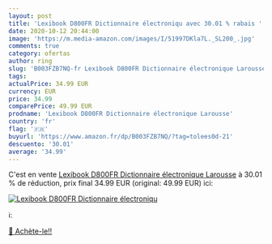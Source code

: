 ```yaml
---
layout: post
title: 'Lexibook D800FR Dictionnaire électroniqu avec 30.01 % rabais '
date: 2020-10-12 20:44:00
image: 'https://m.media-amazon.com/images/I/51997DKla7L._SL200_.jpg'
comments: true
category: ofertas
author: ring
slug: 'B003FZB7NQ-fr Lexibook D800FR Dictionnaire électronique Larousse'
tags: 
actualPrice: 34.99 EUR
currency: EUR
price: 34.99
comparePrice: 49.99 EUR
prodname: 'Lexibook D800FR Dictionnaire électronique Larousse'
country: 'fr'
flag: '🇫🇷'
buyurl: 'https://www.amazon.fr/dp/B003FZB7NQ/?tag=tolees0d-21'
descuento: '30.01'
average: '34.99'
---
```


C'est en vente [Lexibook D800FR Dictionnaire électronique Larousse](https://www.amazon.fr/dp/B003FZB7NQ/?tag=tolees0d-21)  à  30.01 % de réduction, prix final  34.99 EUR (original: 49.99 EUR) ici:

[![Lexibook D800FR Dictionnaire électroniqu](https://m.media-amazon.com/images/I/51997DKla7L._SL200_.jpg)](https://www.amazon.fr/dp/B003FZB7NQ/?tag=tolees0d-21)

ℹ️:


[🛒 Achète-le!!](https://www.amazon.fr/dp/B003FZB7NQ/?tag=tolees0d-21)
